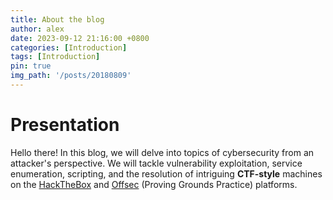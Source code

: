 ```yaml
---
title: About the blog 
author: alex 
date: 2023-09-12 21:16:00 +0800
categories: [Introduction]
tags: [Introduction]
pin: true
img_path: '/posts/20180809'
---
```


# Presentation

Hello there! In this blog, we will delve into topics of cybersecurity from an attacker's perspective. We will tackle vulnerability exploitation, service enumeration, scripting, and the resolution of intriguing **CTF-style** machines on the [HackTheBox](https://www.hackthebox.com) and [Offsec](https://www.offsec.com/) (Proving Grounds Practice) platforms.




